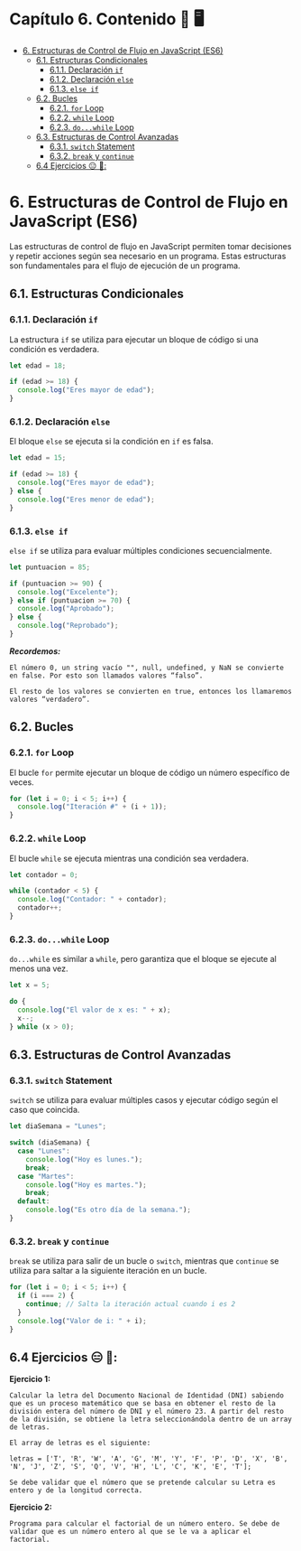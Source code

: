 # **Capítulo 6. Contenido 📝** 🖥️

- [6. Estructuras de Control de Flujo en JavaScript (ES6)](#6-estructuras-de-control-de-flujo-en-javascript-es6)
  - [6.1. Estructuras Condicionales](#61-estructuras-condicionales)
    - [6.1.1. Declaración `if`](#611-declaraci%C3%B3n-if)
    - [6.1.2. Declaración `else`](#612-declaraci%C3%B3n-else)
    - [6.1.3. `else if`](#613-else-if)
  - [6.2. Bucles](#62-bucles)
    - [6.2.1. `for` Loop](#621-for-loop)
    - [6.2.2. `while` Loop](#622-while-loop)
    - [6.2.3. `do...while` Loop](#623-dowhile-loop)
  - [6.3. Estructuras de Control Avanzadas](#63-estructuras-de-control-avanzadas)
    - [6.3.1. `switch` Statement](#631-switch-statement)
    - [6.3.2. `break` y `continue`](#632-break-y-continue)
  - [6.4 Ejercicios 😑 📖:](#64-ejercicios--)

<!-- END doctoc generated TOC please keep comment here to allow auto update -->

# 6. Estructuras de Control de Flujo en JavaScript (ES6)

Las estructuras de control de flujo en JavaScript permiten tomar decisiones y repetir acciones según sea necesario en un programa. Estas estructuras son fundamentales para el flujo de ejecución de un programa.

## 6.1. Estructuras Condicionales

### 6.1.1. Declaración `if`

La estructura `if` se utiliza para ejecutar un bloque de código si una condición es verdadera.

```javascript
let edad = 18;

if (edad >= 18) {
  console.log("Eres mayor de edad");
}
```

### 6.1.2. Declaración `else`

El bloque `else` se ejecuta si la condición en `if` es falsa.

```javascript
let edad = 15;

if (edad >= 18) {
  console.log("Eres mayor de edad");
} else {
  console.log("Eres menor de edad");
}
```

### 6.1.3. `else if`

`else if` se utiliza para evaluar múltiples condiciones secuencialmente.

```javascript
let puntuacion = 85;

if (puntuacion >= 90) {
  console.log("Excelente");
} else if (puntuacion >= 70) {
  console.log("Aprobado");
} else {
  console.log("Reprobado");
}
```

_**Recordemos:​**_

`El número 0, un string vacío "", null, undefined, y NaN se convierte en false. Por esto son llamados valores “falso”.​`

`El resto de los valores se convierten en true, entonces los llamaremos valores “verdadero”.`

## 6.2. Bucles

### 6.2.1. `for` Loop

El bucle `for` permite ejecutar un bloque de código un número específico de veces.

```javascript
for (let i = 0; i < 5; i++) {
  console.log("Iteración #" + (i + 1));
}
```

### 6.2.2. `while` Loop

El bucle `while` se ejecuta mientras una condición sea verdadera.

```javascript
let contador = 0;

while (contador < 5) {
  console.log("Contador: " + contador);
  contador++;
}
```

### 6.2.3. `do...while` Loop

`do...while` es similar a `while`, pero garantiza que el bloque se ejecute al menos una vez.

```javascript
let x = 5;

do {
  console.log("El valor de x es: " + x);
  x--;
} while (x > 0);
```

## 6.3. Estructuras de Control Avanzadas

### 6.3.1. `switch` Statement

`switch` se utiliza para evaluar múltiples casos y ejecutar código según el caso que coincida.

```javascript
let diaSemana = "Lunes";

switch (diaSemana) {
  case "Lunes":
    console.log("Hoy es lunes.");
    break;
  case "Martes":
    console.log("Hoy es martes.");
    break;
  default:
    console.log("Es otro día de la semana.");
}
```

### 6.3.2. `break` y `continue`

`break` se utiliza para salir de un bucle o `switch`, mientras que `continue` se utiliza para saltar a la siguiente iteración en un bucle.

```javascript
for (let i = 0; i < 5; i++) {
  if (i === 2) {
    continue; // Salta la iteración actual cuando i es 2
  }
  console.log("Valor de i: " + i);
}
```

## 6.4 Ejercicios 😑 📖:

**Ejercicio 1:**

```
Calcular la letra del Documento Nacional de Identidad (DNI) sabiendo que es un proceso matemático que se basa en obtener el resto de la división entera del número de DNI y el número 23. A partir del resto de la división, se obtiene la letra seleccionándola dentro de un array de letras.

El array de letras es el siguiente:

letras = ['T', 'R', 'W', 'A', 'G', 'M', 'Y', 'F', 'P', 'D', 'X', 'B', 'N', 'J', 'Z', 'S', 'Q', 'V', 'H', 'L', 'C', 'K', 'E', 'T'];

Se debe validar que el número que se pretende calcular su Letra es entero y de la longitud correcta.
```

**Ejercicio 2:**

```
Programa para calcular el factorial de un número entero. Se debe de validar que es un número entero al que se le va a aplicar el factorial.

```
